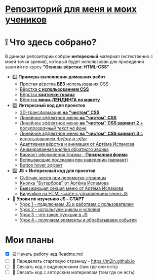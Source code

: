# [Репозиторий для меня и моих учеников](https://m2in.github.io)
# :grey_exclamation: Что здесь собрано?
В данном репозитории собран **интересный** материал (естественно с моей точки зрения), который будет использован для проведения занятий по курсу **"Основы вёрстки: HTML-CSS"**
- :one: **Примеры выполнения домашних работ**
  - [Простая вёрстка **БЕЗ** использования CSS](https://m2in.github.io/lesson1/)
  - [Вёрстка **с использованием CSS**](https://m2in.github.io/lesson3/)
  - [Вёрстка **карточки товара**](https://m2in.github.io/lesson4/)
  - [Вёрстка **мини-ЛЕНДИНГА по макету**](https://m2in.github.io/lesson5/)
- :two: **Интересный код для проектов**
  - [3D-трансформация **на "чистом" CSS**](https://m2in.github.io/3d-transform/)
  - [Линейное эффектное меню **на "чистом" CSS**](https://m2in.github.io/LineMenu/)
  - [Линейное эффектное меню **на "чистом" CSS вариант 2** + *полупрозрачный текст на фоне*](https://m2in.github.io/LineMenu2/)
  - [Линейное эффектное меню **на "чистом" CSS вариант 3** с использованием *:before и :after*](https://m2in.github.io/MenuStyle/)
  - [Адаптивная вёрстка и анимация от Артёма Исламова](https://m2in.github.io/adaptivGA/)
  - [Анимированная кнопка обратного звонка](https://m2in.github.io/PhonePulse/)
  - [Вариант оформления формы - **Прозрачная форма**](https://m2in.github.io/FormStile/)
  - [Всплывающие подсказки при наведении (вариант)](https://m2in.github.io/HelpUp/)
  - [Button hover эффект](https://m2in.github.io/BtnHover/)
- :three: **JS + Интересный код для проектов**
  - [Счётчик чисел при перемотке страницы](https://m2in.github.io/numcount/)
  - [Кнопка "Бутерброд" от Артёма Исламова](https://m2in.github.io/GAburger/)
  - [Выезжающая секция меню от Артёма Исламова](https://m2in.github.io/GAMenuLeft/)
  - [Видеофон на HTML-сайте с управлением через JS](https://m2in.github.io/videoFon/)
- :1234: **Уроки по изучению JS - СТАРТ**
  - [Урок 1 - подключаем JS и работаем с пользователем](https://m2in.github.io/AV-JS/lesson1/)
  - [Урок 2 - используем циклы и условия](https://m2in.github.io/AV-JS/lesson2/)
  - [Урок 3 - что такое функции в JS](https://m2in.github.io/AV-JS/lesson3/)
  - [Урок 4 - получаем элементы и обрабатываем события](https://m2in.github.io/AV-JS/lesson4/)
 # Мои планы
  - [X] :ballot_box_with_check: Начать работу над Readme.md   
  - [ ] :black_square_button: Переделать стартовую страницу -  https://m2in.github.io
  - [ ] :black_square_button: Связать код с видеоуроками (там где они есть)
  - [ ] :black_square_button: Связать код с авторским материалом (там где он есть)
